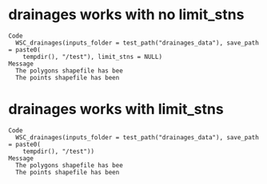 # drainages works with no limit_stns

    Code
      WSC_drainages(inputs_folder = test_path("drainages_data"), save_path = paste0(
        tempdir(), "/test"), limit_stns = NULL)
    Message
      The polygons shapefile has bee
      The points shapefile has been 

# drainages works with limit_stns

    Code
      WSC_drainages(inputs_folder = test_path("drainages_data"), save_path = paste0(
        tempdir(), "/test"))
    Message
      The polygons shapefile has bee
      The points shapefile has been 

